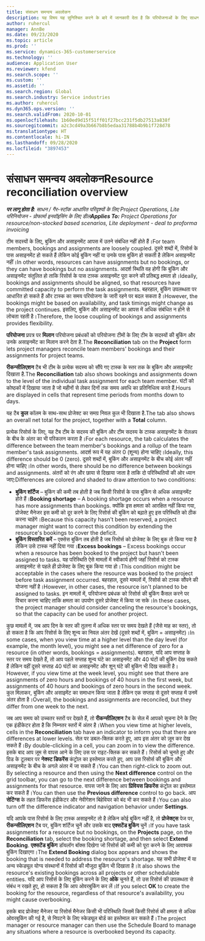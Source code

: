 ```yaml
---
title: संसाधन समन्वय अवलोकन
description: यह विषय यह सुनिश्चित करने के बारे में जानकारी देता है कि परियोजनाओं के लिए साधन बुकिंग और असाइनमेंट संरेखित हैं.
author: ruhercul
manager: AnnBe
ms.date: 09/23/2020
ms.topic: article
ms.prod: ''
ms.service: dynamics-365-customerservice
ms.technology: ''
audience: Application User
ms.reviewer: kfend
ms.search.scope: ''
ms.custom: ''
ms.assetid: ''
ms.search.region: Global
ms.search.industry: Service industries
ms.author: ruhercul
ms.dyn365.ops.version: ''
ms.search.validFrom: 2020-10-01
ms.openlocfilehash: 1b60ed9d15f51ff01f27bcc231f5db27513a838f
ms.sourcegitcommit: a2c3cd49a3b667b8b5edaa31788b4b9b1f728d78
ms.translationtype: HT
ms.contentlocale: hi-IN
ms.lasthandoff: 09/28/2020
ms.locfileid: "3897453"
---
```

# <a name="resource-reconciliation-overview"></a><span data-ttu-id="44226-103">संसाधन समन्वय अवलोकन</span><span class="sxs-lookup"><span data-stu-id="44226-103">Resource reconciliation overview</span></span>

<span data-ttu-id="44226-104">_**पर लागू होता है:** साधन / गैर-स्टॉक आधारित परिदृश्यों के लिए Project Operations, Lite परिनियोजन - प्रोफार्मा इनवॉइसिंग के लिए डील_</span><span class="sxs-lookup"><span data-stu-id="44226-104">_**Applies To:** Project Operations for resource/non-stocked based scenarios, Lite deployment - deal to proforma invoicing_</span></span>

<span data-ttu-id="44226-105">टीम सदस्यों के लिए, बुकिंग और असाइनमेंट आपस में उतने संबंधित नहीं होते हैं।</span><span class="sxs-lookup"><span data-stu-id="44226-105">For team members, bookings and assignments are loosely coupled.</span></span> <span data-ttu-id="44226-106">दूसरे शब्दों में, रिसोर्स के पास असाइनमेंट हो सकते हैं लेकिन कोई बुकिंग नहीं या उनके पास बुकिंग हो सकती है लेकिन असाइनमेंट नहीं।</span><span class="sxs-lookup"><span data-stu-id="44226-106">In other words, resources can have assignments but no bookings, or they can have bookings but no assignments.</span></span> <span data-ttu-id="44226-107">आदर्श स्थिति वह होगी कि बुकिंग और असाइनमेंट संतुलित हो ताकि रिसोर्स के पास टास्क असाइनमेंट पूरा करने की प्रतिबद्ध क्षमता हो।</span><span class="sxs-lookup"><span data-stu-id="44226-107">Ideally, bookings and assignments should be aligned, so that resources have committed capacity to perform the task assignments.</span></span> <span data-ttu-id="44226-108">बहरहाल, बुकिंग उपलब्धता पर आधारित हो सकते हैं और टास्क का समय परियोजना के जारी रहने पर बदल सकता है।</span><span class="sxs-lookup"><span data-stu-id="44226-108">However, the bookings might be based on availability, and task timings might change as the project continues.</span></span> <span data-ttu-id="44226-109">इसलिए, बुकिंग और असाइनमेंट का आपस में अधिक संबंधित न होने से लोचता रहती है।</span><span class="sxs-lookup"><span data-stu-id="44226-109">Therefore, the loose coupling of bookings and assignments provides flexibility.</span></span>

<span data-ttu-id="44226-110">**परियोजना** प्रपत्र पर **मिलान** परियोजना प्रबंधकों को परियोजना टीमों के लिए टीम के सदस्यों की बुकिंग और उनके असाइनमेंट का मिलान करने देता है.</span><span class="sxs-lookup"><span data-stu-id="44226-110">The **Reconciliation** tab on the **Project** form lets project managers reconcile team members' bookings and their assignments for project teams.</span></span>

<span data-ttu-id="44226-111">**रीकन्सीलिएशन** टैब भी टीम के प्रत्येक सदस्य को सौंपे गए टास्क के स्तर तक के बुकिंग और असाइनमेंट दिखाता है.</span><span class="sxs-lookup"><span data-stu-id="44226-111">The **Reconciliation** tab also shows bookings and assignments down to the level of the individual task assignment for each team member.</span></span> <span data-ttu-id="44226-112">घंटों को कोष्ठकों में दिखाया जाता है जो महीनों से लेकर दिनों तक समय अवधि का प्रतिनिधित्व करते हैं.</span><span class="sxs-lookup"><span data-stu-id="44226-112">Hours are displayed in cells that represent time periods from months down to days.</span></span>

<span data-ttu-id="44226-113">यह टैब **कुल** कॉलम के साथ-साथ प्रोजेक्ट का समग्र निवल कुल भी दिखाता है.</span><span class="sxs-lookup"><span data-stu-id="44226-113">The tab also shows an overall net total for the project, together with a **Total** column.</span></span>

<span data-ttu-id="44226-114">प्रत्येक रिसोर्स के लिए, यह टैब टीम के सदस्य की बुकिंग और टीम सदस्य के टास्क असाइनमेंट के रोलअप के बीच के अंतर का भी परिकलन करता है।</span><span class="sxs-lookup"><span data-stu-id="44226-114">For each resource, the tab calculates the difference between the team member's bookings and a rollup of the team member's task assignments.</span></span> <span data-ttu-id="44226-115">आदर्श रूप में यह अंतर 0 (शून्य) होना चाहिए।</span><span class="sxs-lookup"><span data-stu-id="44226-115">Ideally, this difference should be 0 (zero).</span></span> <span data-ttu-id="44226-116">दूसरे शब्दों में, बुकिंग और असाइनमेंट के बीच कोई अंतर नहीं होना चाहिए।</span><span class="sxs-lookup"><span data-stu-id="44226-116">In other words, there should be no difference between bookings and assignments.</span></span> <span data-ttu-id="44226-117">अंतरों को रंग और छाया से दिखाया जाता है ताकि दो परिस्थितियों की ओर ध्यान जाए:</span><span class="sxs-lookup"><span data-stu-id="44226-117">Differences are colored and shaded to draw attention to two conditions:</span></span>

- <span data-ttu-id="44226-118">**बुकिंग शॉर्टेज** – बुकिंग की कमी तब होती है जब किसी रिसोर्स के पास बुकिंग से अधिक असाइनमेंट होते हैं।</span><span class="sxs-lookup"><span data-stu-id="44226-118">**Booking shortage** – A booking shortage occurs when a resource has more assignments than bookings.</span></span> <span data-ttu-id="44226-119">क्योंकि इस क्षमता को आरक्षित नहीं किया गया, प्रोजेक्ट मैनेजर इस कमी को दूर करने के लिए रिसोर्स की बुकिंग को बढ़ाते हुए इस परिस्थिति को ठीक करना चाहेंगे।</span><span class="sxs-lookup"><span data-stu-id="44226-119">Because this capacity hasn't been reserved, a project manager might want to correct this condition by extending the resource's bookings to cover the deficit.</span></span>
- <span data-ttu-id="44226-120">**बुकिंग विस्तारित करें** – एक्सेस बुकिंग तब होती है जब रिसोर्स को प्रोजेक्ट के लिए बुक तो किया गया है लेकिन उसे टास्क नहीं दिया गया।</span><span class="sxs-lookup"><span data-stu-id="44226-120">**Excess bookings** – Excess bookings occur when a resource has been booked to the project but hasn't been assigned to tasks.</span></span> <span data-ttu-id="44226-121">यह परिस्थिति ऐसे मामलों में स्वीकार्य होगी जहाँ रिसोर्स को टास्क असाइनमेंट से पहले ही प्रोजेक्ट के लिए बुक किया गया हो।</span><span class="sxs-lookup"><span data-stu-id="44226-121">This condition might be acceptable in the cases where the resource was booked to the project before task assignment occurred.</span></span> <span data-ttu-id="44226-122">बहरहाल, दूसरे मामलों में, रिसोर्स को टास्क सौंपने की योजना नहीं है।</span><span class="sxs-lookup"><span data-stu-id="44226-122">However, in other cases, the resource isn't planned to be assigned to tasks.</span></span> <span data-ttu-id="44226-123">इन मामलों में, परियोजना प्रबंधक को रिसोर्स की बुकिंग कैंसल करने पर विचार करना चाहिए ताकि क्षमता का उपयोग दूसरे प्रोजेक्ट में किया जा सके।</span><span class="sxs-lookup"><span data-stu-id="44226-123">In these cases, the project manager should consider canceling the resource's bookings, so that the capacity can be used for another project.</span></span>

<span data-ttu-id="44226-124">कुछ मामलों में, जब आप दिन के स्तर की तुलना में अधिक स्तर पर समय देखते हैं (जैसे माह का स्तर), तो हो सकता है कि आप रिसोर्स के लिए शून्य का निवल अंतर देखें (दूसरे शब्दों में, बुकिंग = असाइनमेंट)।</span><span class="sxs-lookup"><span data-stu-id="44226-124">In some cases, when you view time at a higher level than the day level (for example, the month level), you might see a net difference of zero for a resource (in other words, bookings = assignments).</span></span> <span data-ttu-id="44226-125">बहरहाल, यदि आप सप्ताह के स्तर पर समय देखते हैं, तो आप पहले सप्ताह शून्य घंटे का असाइनमेंट और 40 घंटों की बुकिंग देख सकते हैं लेकिन वहीं दूसरे सप्ताह 40 घंटों का असाइनमेंट और शून् घंटे की बुकिंग भी दिख सकती है।</span><span class="sxs-lookup"><span data-stu-id="44226-125">However, if you view time at the week level, you might see that there are assignments of zero hours and bookings of 40 hours in the first week, but assignments of 40 hours and bookings of zero hours in the second week.</span></span> <span data-ttu-id="44226-126">कुल मिलाकर, बुकिंग और असाइमेंट का समाधान किया जाता है लेकिन एक सप्ताह से दूसरे सप्ताह में उनमें अंतर होता है।</span><span class="sxs-lookup"><span data-stu-id="44226-126">Overall, the bookings and assignments are reconciled, but they differ from one week to the next.</span></span>

<span data-ttu-id="44226-127">जब आप समय को उच्चतर स्तरों पर देखते हैं, तो **रीकन्सीलिएशन** टैब के सेल में आपको सूचना देने के लिए एक इंडीकेटर होता है कि निम्नतर स्तरों में अंतर है।</span><span class="sxs-lookup"><span data-stu-id="44226-127">When you view time at higher levels, cells in the **Reconciliation** tab have an indicator to inform you that there are differences at lower levels.</span></span> <span data-ttu-id="44226-128">सेल पर डबल-क्लिक करते हुए, आप इस अंतर को ज़ूम कर देख सकते हैं।</span><span class="sxs-lookup"><span data-stu-id="44226-128">By double-clicking in a cell, you can zoom in to view the difference.</span></span> <span data-ttu-id="44226-129">इसके बाद आप ज़ूम से वापस आने के लिए उस पर राइट-क्लिक कर सकते हैं। रिसोर्स को चुनते हुए और ग्रिड के टूलबार पर **नेक्स्ट डिफरेंस** कंट्रोल का इस्तेमाल करते हुए, आप उस रिसोर्स की बुकिंग और असाइनमेंट के बीच के अगले अंतर में जा सकते हैं।</span><span class="sxs-lookup"><span data-stu-id="44226-129">You can then right-click to zoom out. By selecting a resource and then using the **Next difference** control on the grid toolbar, you can go to the next difference between bookings and assignments for that resource.</span></span> <span data-ttu-id="44226-130">वापस जाने के लिए आप **प्रिवियस डिफरेंस** कंट्रोल का इस्तेमाल कर सकते हैं।</span><span class="sxs-lookup"><span data-stu-id="44226-130">You can then use the **Previous difference** control to go back.</span></span> <span data-ttu-id="44226-131">आप **सेटिंग्स** के तहत डिफरेंस इंडीकेटर और नेवीगेशन बिहेवियर को बंद भी कर सकते हैं।</span><span class="sxs-lookup"><span data-stu-id="44226-131">You can also turn off the difference indicator and navigation behavior under **Settings**.</span></span>


<span data-ttu-id="44226-132">यदि आपके पास रिसोर्स के लिए टास्क असाइनमेंट तो है लेकिन कोई बुकिंग नहीं है, तो **प्रोजेक्ट्स** पेज पर, **रीकन्सीलिएशन** टैब पर, बुकिंग शॉर्टेज चुनें और उसके बाद **एक्सटेंड बुकिंग** चुनें।</span><span class="sxs-lookup"><span data-stu-id="44226-132">If you have task assignments for a resource but no bookings, on the **Projects** page, on the **Reconciliation** tab, select the booking shortage, and then select **Extend Booking**.</span></span> <span data-ttu-id="44226-133">**एक्सटेंड बुकिंग** डॉयलॉग बॉक्स दिखेगा जो रिसोर्स की कमी को पूरा करने के लिए आवश्यक बुकिंग दिखाएगा।</span><span class="sxs-lookup"><span data-stu-id="44226-133">The **Extend Booking** dialog box appears and shows the booking that is needed to address the resource's shortage.</span></span> <span data-ttu-id="44226-134">यह सभी प्रोजेक्ट में या अन्य स्केड्यूल योग्य संस्थानों में रिसोर्स की मौजूदा बुकिंग भी दिखाता है।</span><span class="sxs-lookup"><span data-stu-id="44226-134">It also shows the resource's existing bookings across all projects or other schedulable entities.</span></span> <span data-ttu-id="44226-135">यदि आप रिसोर्स के लिए बुकिंग करने के लिए **ओके** चुनते हैं, तो उस रिसोर्स की उपलब्धता से संबंध न रखते हुए, हो सकता है कि आप ओवरबुकिंग कर लें।</span><span class="sxs-lookup"><span data-stu-id="44226-135">If you select **OK** to create the booking for the resource, regardless of that resource's availability, you might cause overbooking.</span></span>

<span data-ttu-id="44226-136">इसके बाद प्रोजेक्ट मैनेजर या रिसोर्स मैनेजर किसी भी परिस्थिति जिसमें किसी रिसोर्स की क्षमता से अधिक ओवरबुकिंग की गई है, से निपटने के लिए स्केड्यूल बोर्ड का इस्तेमाल कर सकते हैं।</span><span class="sxs-lookup"><span data-stu-id="44226-136">The project manager or resource manager can then use the Schedule Board to manage any situations where a resource is overbooked beyond its capacity.</span></span>

